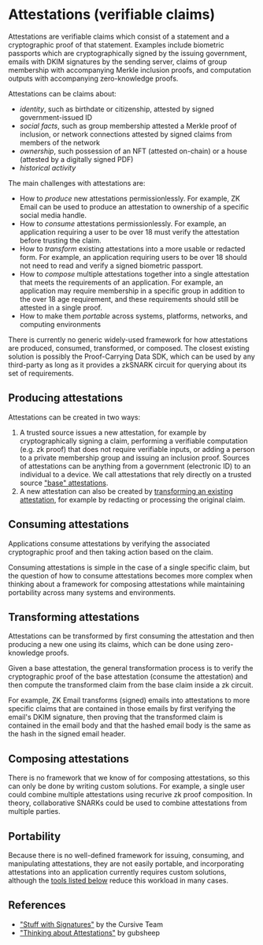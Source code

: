 # Attestations (verifiable claims)

Attestations are verifiable claims which consist of a statement and a cryptographic proof of that statement. Examples include biometric passports which are cryptographically signed by the issuing government, emails with DKIM signatures by the sending server, claims of group membership with accompanying Merkle inclusion proofs, and computation outputs with accompanying zero-knowledge proofs.

Attestations can be claims about:
- *identity*, such as birthdate or citizenship, attested by signed government-issued ID
- *social facts*, such as group membership attested a Merkle proof of inclusion, or network connections attested by signed claims from members of the network
- *ownership*, such possession of an NFT (attested on-chain) or a house (attested by a digitally signed PDF)
- *historical activity*

The main challenges with attestations are:
- How to *produce* new attestations permissionlessly. For example, ZK Email can be used to produce an attestation to ownership of a specific social media handle.
- How to *consume* attestations permissionlessly. For example, an application requiring a user to be over 18 must verify the attestation before trusting the claim.
- How to *transform* existing attestations into a more usable or redacted form. For example, an application requiring users to be over 18 should not need to read and verify a signed biometric passport.
- How to *compose* multiple attestations together into a single attestation that meets the requirements of an application. For example, an application may require membership in a specific group in addition to the over 18 age requirement, and these requirements should still be attested in a single proof.
- How to make them *portable* across systems, platforms, networks, and computing environments

There is currently no generic widely-used framework for how attestations are produced, consumed, transformed, or composed. The closest existing solution is possibly the Proof-Carrying Data SDK, which can be used by any third-party as long as it provides a zkSNARK circuit for querying about its set of requirements.

## Producing attestations

Attestations can be created in two ways:
1. A trusted source issues a new attestation, for example by cryptographically signing a claim, performing a verifiable computation (e.g. zk proof) that does not require verifiable inputs, or adding a person to a private membership group and issuing an inclusion proof. Sources of attestations can be anything from a government (electronic ID) to an individual to a device. We call attestations that rely directly on a trusted source ["base" attestations](./sources.md).
2. A new attestation can also be created by [transforming an existing attestation](#transforming-attestations), for example by redacting or processing the original claim.

## Consuming attestations

Applications consume attestations by verifying the associated cryptographic proof and then taking action based on the claim.

Consuming attestations is simple in the case of a single specific claim, but the question of how to consume attestations becomes more complex when thinking about a framework for composing attestations while maintaining portability across many systems and environments.

## Transforming attestations

Attestations can be transformed by first consuming the attestation and then producing a new one using its claims, which can be done using zero-knowledge proofs.

Given a base attestation, the general transformation process is to verify the cryptographic proof of the base attestation (consume the attestation) and then compute the transformed claim from the base claim inside a zk circuit.

For example, ZK Email transforms (signed) emails into attestations to more specific claims that are contained in those emails by first verifying the email's DKIM signature, then proving that the transformed claim is contained in the email body and that the hashed email body is the same as the hash in the signed email header.

## Composing attestations

There is no framework that we know of for composing attestations, so this can only be done by writing custom solutions. For example, a single user could combine multiple attestations using recurive zk proof composition.  In theory, collaborative SNARKs could be used to combine attestations from multiple parties.

## Portability

Because there is no well-defined framework for issuing, consuming, and manipulating attestations, they are not easily portable, and incorporating attestations into an application currently requires custom solutions, although the [tools listed below](#tools-for-transforming--creating-attestations) reduce this workload in many cases.

## References

- ["Stuff with Signatures"](https://github.com/cursive-team/stuff-with-signatures?tab=readme-ov-file) by the Cursive Team
- ["Thinking about Attestations"](https://zkresear.ch/t/thinking-about-attestations/75) by gubsheep